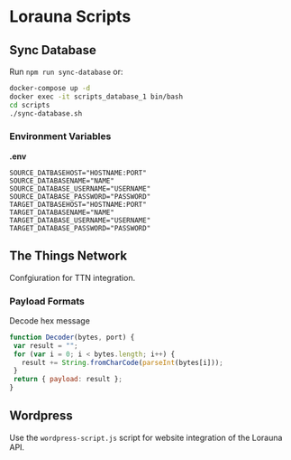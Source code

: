 # Lorauna Scripts

## Sync Database

Run `npm run sync-database` or:

```bash
docker-compose up -d
docker exec -it scripts_database_1 bin/bash
cd scripts
./sync-database.sh
```

### Environment Variables

**.env**

```
SOURCE_DATBASEHOST="HOSTNAME:PORT"
SOURCE_DATABASENAME="NAME"
SOURCE_DATABASE_USERNAME="USERNAME"
SOURCE_DATABASE_PASSWORD="PASSWORD"
TARGET_DATBASEHOST="HOSTNAME:PORT"
TARGET_DATABASENAME="NAME"
TARGET_DATABASE_USERNAME="USERNAME"
TARGET_DATABASE_PASSWORD="PASSWORD"
```

## The Things Network

Confgiuration for TTN integration.

### Payload Formats

Decode hex message

```js
function Decoder(bytes, port) {
 var result = "";
 for (var i = 0; i < bytes.length; i++) {
   result += String.fromCharCode(parseInt(bytes[i]));
 }
 return { payload: result };
}
```

## Wordpress

Use the `wordpress-script.js` script for website integration of the Lorauna API.